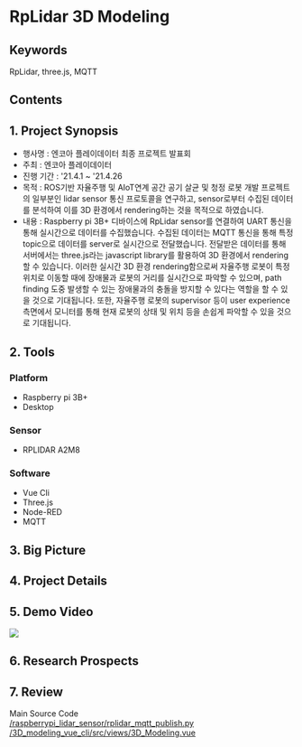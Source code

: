 # RpLidar 3D Modeling

## Keywords

RpLidar, three.js, MQTT

## Contents

## 1. Project Synopsis

- 행사명 : 엔코아 플레이데이터 최종 프로젝트 발표회
- 주최 : 엔코아 플레이데이터
- 진행 기간 : '21.4.1 ~ '21.4.26
- 목적 : ROS기반 자율주행 및 AIoT연계 공간 공기 살균 및 청정 로봇 개발 프로젝트의 일부분인 lidar sensor 통신 프로토콜을 연구하고, sensor로부터 수집된 데이터를 분석하여 이를 3D 환경에서 rendering하는 것을 목적으로 하였습니다.
- 내용 : Raspberry pi 3B+ 디바이스에 RpLidar sensor를 연결하여 UART 통신을 통해 실시간으로 데이터를 수집했습니다. 수집된 데이터는 MQTT 통신을 통해 특정 topic으로 데이터를 server로 실시간으로 전달했습니다. 전달받은 데이터를 통해 서버에서는 three.js라는 javascript library를 활용하여 3D 환경에서 rendering할 수 있습니다. 이러한 실시간 3D 환경 rendering함으로써 자율주행 로봇이 특정 위치로 이동할 때에 장애물과 로봇의 거리를 실시간으로 파악할 수 있으며, path finding 도중 발생할 수 있는 장애물과의 충돌을 방지할 수 있다는 역할을 할 수 있을 것으로 기대됩니다. 또한, 자율주행 로봇의 supervisor 등이 user experience 측면에서 모니터를 통해 현재 로봇의 상태 및 위치 등을 손쉽게 파악할 수 있을 것으로 기대됩니다.

## 2. Tools

### Platform

- Raspberry pi 3B+
- Desktop

### Sensor

- RPLIDAR A2M8

### Software

- Vue Cli
- Three.js
- Node-RED
- MQTT

## 3. Big Picture

## 4. Project Details

## 5. Demo Video

![](https://i.imgur.com/SFWIYoN.gif)

## 6. Research Prospects

## 7. Review

Main Source Code <br>
[/raspberrypi_lidar_sensor/rplidar_mqtt_publish.py](https://github.com/0712023/rplidar_three/blob/main/raspberrypi_lidar_sensor/rplidar_mqtt_publish.py) <br>
[/3D_modeling_vue_cli/src/views/3D_Modeling.vue](https://github.com/0712023/rplidar_three/blob/main/3D_modeling_vue_cli/src/views/3D_Modeling.vue) <br>
